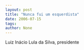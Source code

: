 ```yaml
---
layout: post
title: "Nunca fui um esquerdista"
date: 2006-07-15
tags: 
author: None
---
```

Luiz Inácio Lula da Silva, presidente 